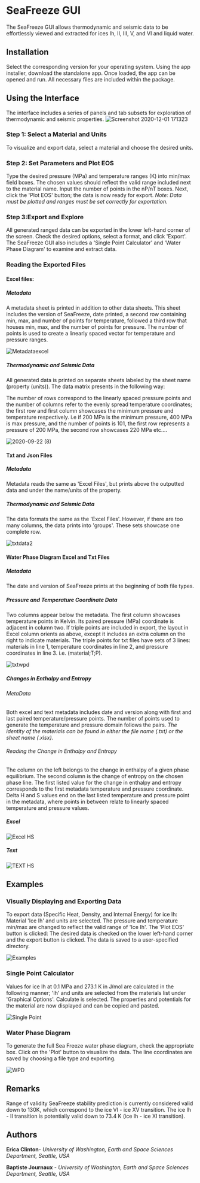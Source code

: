 # SeaFreeze GUI
The SeaFreeze GUI allows thermodynamic and seismic data to be effortlessly viewed and extracted for ices Ih, II, III, V, and VI and liquid water.
## Installation 
Select the corresponding version for your operating system. Using the app installer, download the standalone app. Once loaded, the app can be opened and run. All necessary files are included within the package. 
## Using the Interface 
The interface includes a series of panels and tab subsets for exploration of thermodynamic and seismic properties. 
![Screenshot 2020-12-01 171323](https://user-images.githubusercontent.com/70338087/100821704-c89ac880-3405-11eb-94eb-d47613ee0f94.jpg)
### Step 1: Select a Material and Units
To visualize and export data, select a material and choose the desired units.
### Step 2: Set Parameters and Plot EOS 
Type the desired pressure (MPa) and temperature ranges (K) into min/max field boxes. The chosen values should reflect the valid range included next to the material name. Input the number of points in the nP/nT boxes. Next, click the 'Plot EOS' button; the data is now ready for export. 
*Note: Data must be plotted and ranges must be set correctly for exportation.* 
### Step 3:Export and Explore 
All generated ranged data can be exported in the lower left-hand corner of the screen. Check the desired options, select a format, and click 'Export'. 
The SeaFreeze GUI also includes a 'Single Point Calculator' and 'Water Phase Diagram' to examine and extract data. 

### Reading the Exported Files 
#### Excel files:
##### Metadata
A metadata sheet is printed in addition to other data sheets. This sheet includes the version of SeaFreeze, date printed, 
a second row containing min, max, and number of points for temperature, followed a third row that houses min, max, and the number of points for pressure. The number of points is used to create a linearly spaced vector for temperature and pressure ranges.  

![Metadataexcel](https://user-images.githubusercontent.com/70338087/93945188-48f8cb00-fceb-11ea-8198-e41b602c6764.png)


##### Thermodynamic and Seismic Data 
All generated data is printed on separate sheets labeled by the sheet name (property (units)). The data matrix presents in the following way: 

The number of rows correspond to the linearly spaced pressure points and the number of columns refer to the evenly spread temperature coordinates; the first row and first column showcases the minimum pressure and temperature respectively.
i.e if 200 MPa is the minimum pressure, 400 MPa is max pressure, and the number of points is 101, the first row represents a pressure of 200 MPa, the second row showcases 220 MPa etc.... 

![2020-09-22 (8)](https://user-images.githubusercontent.com/70338087/93942773-ee10a500-fce5-11ea-9a94-671950cfc200.png)

#### Txt and Json Files
##### Metadata
Metadata reads the same as 'Excel Files', but prints above the outputted data and under the name/units of the property. 
##### Thermodynamic and Seismic Data 
The data formats the same as the 'Excel Files'. However, if there are too many columns, the data prints into 'groups'. These sets showcase one complete row. 

![txtdata2](https://user-images.githubusercontent.com/70338087/93945547-ff5cb000-fceb-11ea-9e94-3f84631c15a1.png)

#### Water Phase Diagram Excel and Txt Files 
##### Metadata 
The date and version of SeaFreeze prints at the beginning of both file types.
##### Pressure and Temperature Coordinate Data 
Two columns appear below the metadata. The first column showcases temperature points in Kelvin. Its paired pressure (MPa) coordinate is adjacent in column two.
If triple points are included in export, the layout in Excel column orients as above, except it includes an extra column on the right to indicate materials.
The triple points for txt files have sets of 3 lines: materials in line 1, temperature coordinates in line 2, and pressure coordinates in line 3. i.e. (material;T;P). 

![txtwpd](https://user-images.githubusercontent.com/70338087/93951068-3043e180-fcfa-11ea-8891-92be53f272a3.png)

##### Changes in Enthalpy and Entropy
###### MetaData
Both excel and text metadata includes date and version along with first and last paired temperature/pressure points. The number of points used to generate the temperature and pressure domain follows the pairs.
*The identity of the materials can be found in either the file name (.txt) or the sheet name (.xlsx).*
###### Reading the Change in Enthalpy and Entropy
The column on the left belongs to the change in enthalpy of a given phase equilibrium. The second column is the change of entropy on the chosen phase line. The first listed value for the change in enthalpy and entropy corresponds to the first metadata temperature and pressure coordinate. Delta H and S values end on the last listed temperature and pressure point in the metadata, where points in between relate to linearly spaced temperature and pressure values.

##### Excel

![Excel HS](https://user-images.githubusercontent.com/70338087/100824257-b1120e80-340a-11eb-9f8b-cd8604a3581e.png)

##### Text

![TEXT HS](https://user-images.githubusercontent.com/70338087/100824247-ae171e00-340a-11eb-8018-3fb37e4db9c0.png)

## Examples

### Visually Displaying and Exporting Data 
To export data (Specific Heat, Density, and Internal Energy) for ice Ih: 
Material 'Ice Ih' and units are selected. The pressure and temperature min/max are changed to reflect the valid range of 'Ice Ih'. 
The 'Plot EOS' button is clicked:
The desired data is checked on the lower left-hand corner and the export button is clicked.
The data is saved to a user-specified directory.

![Examples](https://user-images.githubusercontent.com/70338087/100825515-123ae180-340d-11eb-8a2d-ad0964fdd1a4.png)

### Single Point Calculator 
Values for ice Ih at 0.1 MPa and 273.1 K in J/mol are calculated in the following manner; 
'Ih' and units are selected from the materials list under 'Graphical Options'.
Calculate is selected.
The properties and potentials for the material are now displayed and can be copied and pasted. 

![Single Point](https://user-images.githubusercontent.com/70338087/100824240-ab1c2d80-340a-11eb-8fd4-091cfcee920d.png)

### Water Phase Diagram 
To generate the full Sea Freeze water phase diagram, check the appropriate box. 
Click on the 'Plot' button to visualize the data. 
The line coordinates are saved by choosing a file type and exporting. 

![WPD](https://user-images.githubusercontent.com/70338087/100824270-b8391c80-340a-11eb-8f8d-384fea445a7a.png)

## Remarks 
Range of validity
SeaFreeze stability prediction is currently considered valid down to 130K, which correspond to the ice VI - ice XV transition. The ice Ih - II transition is potentially valid down to 73.4 K (ice Ih - ice XI transition).
## Authors 
**Erica Clinton**- *University of Washington, Earth and Space Sciences Department, Seattle, USA* 

**Baptiste Journaux** - *University of Washington, Earth and Space Sciences Department, Seattle, USA*

